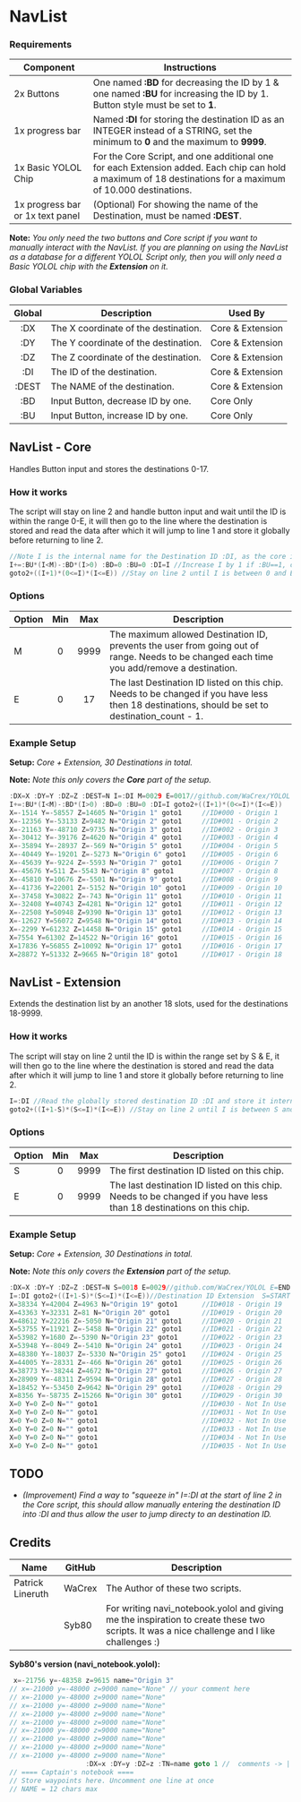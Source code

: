 # NavList
### Requirements
|Component|Instructions|
|---|---|
| 2x Buttons | One named **:BD** for decreasing the ID by 1 & one named **:BU** for increasing the ID by 1. Button style must be set to **1**.|
| 1x progress bar | Named **:DI** for storing the destination ID as an INTEGER instead of a STRING, set the minimum to **0** and the maximum to **9999**. |
| 1x Basic YOLOL Chip | For the Core Script, and one additional one for each Extension added. Each chip can hold a maximum of 18 destinations for a maximum of 10.000 destinations. |
| 1x progress bar or 1x text panel | (Optional) For showing the name of the Destination, must be named **:DEST**. |

**Note:** *You only need the two buttons and Core script if you want to manually interact with the NavList. If you are planning on using the NavList as a database for a different YOLOL Script only, then you will only need a Basic YOLOL chip with the **Extension** on it.*

### Global Variables
| Global | Description | Used By |
|:------:| ----------- | ----------- |
| :DX | The X coordinate of the destination. | Core & Extension |
| :DY | The Y coordinate of the destination. | Core & Extension |
| :DZ | The Z coordinate of the destination. | Core & Extension |
| :DI | The ID of the destination. | Core & Extension |
| :DEST | The NAME of the destination. | Core & Extension |
| :BD | Input Button, decrease ID by one. | Core Only |
| :BU | Input Button, increase ID by one. | Core Only |

## NavList - Core
Handles Button input and stores the destinations 0-17.

### How it works
The script will stay on line 2 and handle button input and wait until the ID is within the range 0-E, it will then go to the line where the destination is stored and read the data after which it will jump to line 1 and store it globally before returning to line 2.
```c
//Note I is the internal name for the Destination ID :DI, as the core is "broadcasting" the ID we only need to read the ID once at the initialization.
I+=:BU*(I<M)-:BD*(I>0) :BD=0 :BU=0 :DI=I //Increase I by 1 if :BU==1, otherwise decrease I by 1 if :BD==1, finally reset :BD & :BU and store I as :DI.
goto2+((I+1)*(0<=I)*(I<=E)) //Stay on line 2 until I is between 0 and E, if so go to that line instead.
```

###  Options
| Option | Min | Max | Description |
| ------ |:---:|:---:| ----------- |
| M | 0 | 9999 | The maximum allowed Destination ID, prevents the user from going out of range. Needs to be changed each time you add/remove a destination. |
| E | 0 | 17 | The last Destination ID listed on this chip. Needs to be changed if you have less then 18 destinations, should be set to destination_count - 1.

### Example Setup
**Setup:** *Core + Extension, 30 Destinations in total.*

**Note:** *Note this only covers the **Core** part of the setup.*
```c
:DX=X :DY=Y :DZ=Z :DEST=N I=:DI M=0029 E=0017//github.com/WaCrex/YOLOL
I+=:BU*(I<M)-:BD*(I>0) :BD=0 :BU=0 :DI=I goto2+((I+1)*(0<=I)*(I<=E))
X=-1514 Y=-58557 Z=14605 N="Origin 1" goto1     //ID#000 - Origin 1
X=-12356 Y=-53133 Z=9482 N="Origin 2" goto1     //ID#001 - Origin 2
X=-21163 Y=-48710 Z=9735 N="Origin 3" goto1     //ID#002 - Origin 3
X=-30412 Y=-39176 Z=4620 N="Origin 4" goto1     //ID#003 - Origin 4
X=-35894 Y=-28937 Z=-569 N="Origin 5" goto1     //ID#004 - Origin 5
X=-40449 Y=-19201 Z=-5273 N="Origin 6" goto1    //ID#005 - Origin 6
X=-45639 Y=-9224 Z=-5593 N="Origin 7" goto1     //ID#006 - Origin 7
X=-45676 Y=511 Z=-5543 N="Origin 8" goto1       //ID#007 - Origin 8
X=-45810 Y=10676 Z=-5501 N="Origin 9" goto1     //ID#008 - Origin 9
X=-41736 Y=22001 Z=-5152 N="Origin 10" goto1    //ID#009 - Origin 10
X=-37458 Y=30822 Z=-743 N="Origin 11" goto1     //ID#010 - Origin 11
X=-32408 Y=40743 Z=4281 N="Origin 12" goto1     //ID#011 - Origin 12
X=-22508 Y=50948 Z=9390 N="Origin 13" goto1     //ID#012 - Origin 13
X=-12627 Y=56072 Z=9548 N="Origin 14" goto1     //ID#013 - Origin 14
X=-2299 Y=61232 Z=14458 N="Origin 15" goto1     //ID#014 - Origin 15
X=7554 Y=61302 Z=14522 N="Origin 16" goto1      //ID#015 - Origin 16
X=17836 Y=56855 Z=10092 N="Origin 17" goto1     //ID#016 - Origin 17
X=28872 Y=51332 Z=9665 N="Origin 18" goto1      //ID#017 - Origin 18
```

## NavList - Extension
Extends the destination list by an another 18 slots, used for the destinations 18-9999.

### How it works
The script will stay on line 2 until the ID is within the range set by S & E, it will then go to the line where the destination is stored and read the data after which it will jump to line 1 and store it globally before returning to line 2.
```c
I=:DI //Read the globally stored destination ID :DI and store it internally as I.
goto2+((I+1-S)*(S<=I)*(I<=E)) //Stay on line 2 until I is between S and E, if so go to that line instead.
```

### Options
| Option | Min | Max | Description |
| ------ |:---:|:---:| ----------- |
| S | 0 | 9999 | The first destination ID listed on this chip. |
| E | 0 | 9999 | The last destination ID listed on this chip. Needs to be changed if you have less than 18 destinations on this chip. |

### Example Setup
**Setup:** *Core + Extension, 30 Destinations in total.*

**Note:** *Note this only covers the **Extension** part of the setup.*
```c
:DX=X :DY=Y :DZ=Z :DEST=N S=0018 E=0029//github.com/WaCrex/YOLOL E=END
I=:DI goto2+((I+1-S)*(S<=I)*(I<=E))//Destination ID Extension  S=START
X=38334 Y=42004 Z=4963 N="Origin 19" goto1      //ID#018 - Origin 19
X=43363 Y=32331 Z=81 N="Origin 20" goto1        //ID#019 - Origin 20
X=48612 Y=22216 Z=-5050 N="Origin 21" goto1     //ID#020 - Origin 21
X=53755 Y=11921 Z=-5458 N="Origin 22" goto1     //ID#021 - Origin 22
X=53982 Y=1680 Z=-5390 N="Origin 23" goto1      //ID#022 - Origin 23
X=53948 Y=-8049 Z=-5410 N="Origin 24" goto1     //ID#023 - Origin 24
X=48380 Y=-18037 Z=-5330 N="Origin 25" goto1    //ID#024 - Origin 25
X=44005 Y=-28331 Z=-466 N="Origin 26" goto1     //ID#025 - Origin 26
X=38773 Y=-38244 Z=4672 N="Origin 27" goto1     //ID#026 - Origin 27
X=28909 Y=-48311 Z=9594 N="Origin 28" goto1     //ID#027 - Origin 28
X=18452 Y=-53450 Z=9642 N="Origin 29" goto1     //ID#028 - Origin 29
X=8356 Y=-58735 Z=15266 N="Origin 30" goto1     //ID#029 - Origin 30
X=0 Y=0 Z=0 N="" goto1                          //ID#030 - Not In Use
X=0 Y=0 Z=0 N="" goto1                          //ID#031 - Not In Use
X=0 Y=0 Z=0 N="" goto1                          //ID#032 - Not In Use
X=0 Y=0 Z=0 N="" goto1                          //ID#033 - Not In Use
X=0 Y=0 Z=0 N="" goto1                          //ID#034 - Not In Use
X=0 Y=0 Z=0 N="" goto1                          //ID#035 - Not In Use
```

## TODO
* *(Improvement) Find a way to "squeeze in" I=:DI at the start of line 2 in the Core script, this should allow manually entering the destination ID into :DI and thus allow the user to jump directy to an destination ID.*

## Credits
| Name | GitHub | Description |
| ------ | ------ | ----------- |
| Patrick Lineruth | WaCrex | The Author of these two scripts. |
| | Syb80 | For writing navi_notebook.yolol and giving me the inspiration to create these two scripts. It was a nice challenge and I like challenges :) |

**Syb80's version (navi_notebook.yolol):**
```c
 x=-21756 y=-48358 z=9615 name="Origin 3"
// x=-21000 y=-48000 z=9000 name="None" // your comment here
// x=-21000 y=-48000 z=9000 name="None"
// x=-21000 y=-48000 z=9000 name="None"
// x=-21000 y=-48000 z=9000 name="None"
// x=-21000 y=-48000 z=9000 name="None"
// x=-21000 y=-48000 z=9000 name="None"
// x=-21000 y=-48000 z=9000 name="None"
// x=-21000 y=-48000 z=9000 name="None"
// x=-21000 y=-48000 z=9000 name="None"
                   :DX=x :DY=y :DZ=z :TN=name goto 1 //  comments -> |
// ==== Captain's notebook ====
// Store waypoints here. Uncomment one line at once
// NAME = 12 chars max
```
